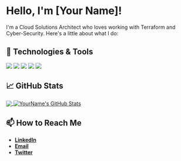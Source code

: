 # Hello, I'm [Your Name]!

I'm a Cloud Solutions Architect who loves working with Terraform and Cyber-Security. Here's a little about what I do:

## 🔧 Technologies & Tools
![](https://img.shields.io/badge/Code-Python-informational?style=flat&logo=terraform&logoColor=white&color=2bbc8a)
![](https://img.shields.io/badge/Tools-Docker-informational?style=flat&logo=docker&logoColor=white&color=2bbc8a)
![](https://img.shields.io/badge/Tools-Docker-informational?style=flat&logo=php&logoColor=white&color=2bbc8a)
![](https://img.shields.io/badge/Tools-Docker-informational?style=flat&logo=bash&logoColor=white&color=2bbc8a)
![](https://img.shields.io/badge/Tools-Docker-informational?style=flat&logo=powershell&logoColor=white&color=2bbc8a)

## 📈 GitHub Stats

<a href="https://github.com/anuraghazra/github-readme-stats">
  <img align="center" src="https://github-readme-stats.vercel.app/api/top-langs/?username=samcrudge&hide=javascript,html&theme=radical" />
</a>
<a href="https://github.com/anuraghazra/github-readme-stats">
  <img align="center" src="https://github-readme-stats.vercel.app/api?username=samcrudge&show_icons=true&line_height=27&count_private=true&theme=radical" alt="YourName's GitHub Stats" />
</a>

## 📫 How to Reach Me
- **[LinkedIn](https://www.linkedin.com/in/samuel-crudge/)**
- **[Email](coffee@samuel.mozmail.com)**
- **[Twitter](https://twitter.com/SamuelCrudge)**

